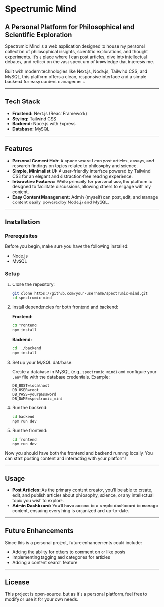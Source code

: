 # Spectrumic Mind

## A Personal Platform for Philosophical and Scientific Exploration

Spectrumic Mind is a web application designed to house my personal collection of philosophical insights, scientific explorations, and thought experiments. It’s a place where I can post articles, dive into intellectual debates, and reflect on the vast spectrum of knowledge that interests me.

Built with modern technologies like Next.js, Node.js, Tailwind CSS, and MySQL, this platform offers a clean, responsive interface and a simple backend for easy content management.

---

## Tech Stack

- **Frontend:** Next.js (React Framework)  
- **Styling:** Tailwind CSS  
- **Backend:** Node.js with Express  
- **Database:** MySQL

---

## Features

- **Personal Content Hub:** A space where I can post articles, essays, and research findings on topics related to philosophy and science.
- **Simple, Minimalist UI:** A user-friendly interface powered by Tailwind CSS for an elegant and distraction-free reading experience.
- **Interactive Features:** While primarily for personal use, the platform is designed to facilitate discussions, allowing others to engage with my content.
- **Easy Content Management:** Admin (myself) can post, edit, and manage content easily, powered by Node.js and MySQL.

---

## Installation

### Prerequisites

Before you begin, make sure you have the following installed:

- Node.js  
- MySQL

### Setup

1. Clone the repository:
    ```bash
    git clone https://github.com/your-username/spectrumic-mind.git
    cd spectrumic-mind
    ```

2. Install dependencies for both frontend and backend:

    **Frontend:**
    ```bash
    cd frontend
    npm install
    ```

    **Backend:**
    ```bash
    cd ../backend
    npm install
    ```

3. Set up your MySQL database:

    Create a database in MySQL (e.g., `spectrumic_mind`) and configure your `.env` file with the database credentials. Example:
    ```env
    DB_HOST=localhost
    DB_USER=root
    DB_PASS=yourpassword
    DB_NAME=spectrumic_mind
    ```

4. Run the backend:
    ```bash
    cd backend
    npm run dev
    ```

5. Run the frontend:
    ```bash
    cd frontend
    npm run dev
    ```

Now you should have both the frontend and backend running locally. You can start posting content and interacting with your platform!

---

## Usage

- **Post Articles:** As the primary content creator, you’ll be able to create, edit, and publish articles about philosophy, science, or any intellectual topic you wish to explore.
- **Admin Dashboard:** You’ll have access to a simple dashboard to manage content, ensuring everything is organized and up-to-date.

---

## Future Enhancements

Since this is a personal project, future enhancements could include:

- Adding the ability for others to comment on or like posts
- Implementing tagging and categories for articles
- Adding a content search feature

---

## License

This project is open-source, but as it's a personal platform, feel free to modify or use it for your own needs.
